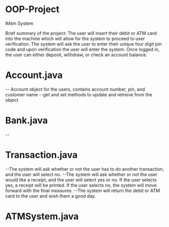 # OOP-Project
#Atm System

Brief summary of the project:
The user will insert their debit or ATM card into the machine which will allow for the system to proceed to user verification. The system will ask the user to enter their unique four digit pin code and upon verification the user will enter the system. Once logged in, the user can either deposit, withdraw, or check an account balance.

# Account.java
-- Account object for the users, contains account number, pin, and customer name
--get and set methods to update and retreive from the object


# Bank.java
--

# Transaction.java
--The system will ask whether or not the user has to do another transaction, and the user will select no. 
--The system will ask whether or not the user would like a receipt, and the user will select yes or no. If the user selects yes, a receipt will be printed. If the user selects no, the system will move forward with the final measures.
--The system will return the debit or ATM card to the user and wish them a good day.
# ATMSystem.java
